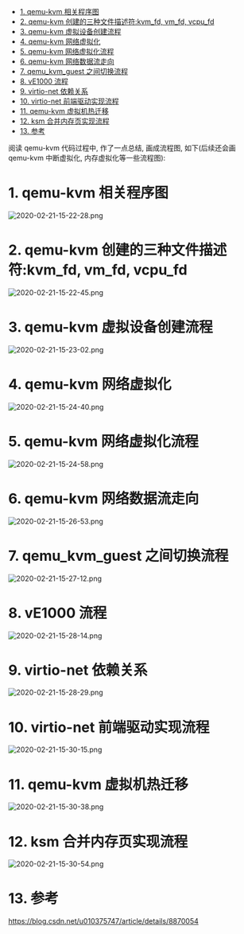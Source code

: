 
<!-- @import "[TOC]" {cmd="toc" depthFrom=1 depthTo=6 orderedList=false} -->

<!-- code_chunk_output -->

- [1. qemu-kvm 相关程序图](#1-qemu-kvm-相关程序图)
- [2. qemu-kvm 创建的三种文件描述符:kvm_fd, vm_fd, vcpu_fd](#2-qemu-kvm-创建的三种文件描述符kvm_fd-vm_fd-vcpu_fd)
- [3. qemu-kvm 虚拟设备创建流程](#3-qemu-kvm-虚拟设备创建流程)
- [4. qemu-kvm 网络虚拟化](#4-qemu-kvm-网络虚拟化)
- [5. qemu-kvm 网络虚拟化流程](#5-qemu-kvm-网络虚拟化流程)
- [6. qemu-kvm 网络数据流走向](#6-qemu-kvm-网络数据流走向)
- [7. qemu_kvm_guest 之间切换流程](#7-qemu_kvm_guest-之间切换流程)
- [8. vE1000 流程](#8-ve1000-流程)
- [9. virtio-net 依赖关系](#9-virtio-net-依赖关系)
- [10. virtio-net 前端驱动实现流程](#10-virtio-net-前端驱动实现流程)
- [11. qemu-kvm 虚拟机热迁移](#11-qemu-kvm-虚拟机热迁移)
- [12. ksm 合并内存页实现流程](#12-ksm-合并内存页实现流程)
- [13. 参考](#13-参考)

<!-- /code_chunk_output -->

阅读 qemu-kvm 代码过程中, 作了一点总结, 画成流程图, 如下(后续还会画 qemu-kvm 中断虚拟化, 内存虚拟化等一些流程图):

# 1. qemu-kvm 相关程序图

![2020-02-21-15-22-28.png](./images/2020-02-21-15-22-28.png)

# 2. qemu-kvm 创建的三种文件描述符:kvm_fd, vm_fd, vcpu_fd

![2020-02-21-15-22-45.png](./images/2020-02-21-15-22-45.png)

# 3. qemu-kvm 虚拟设备创建流程

![2020-02-21-15-23-02.png](./images/2020-02-21-15-23-02.png)

# 4. qemu-kvm 网络虚拟化

![2020-02-21-15-24-40.png](./images/2020-02-21-15-24-40.png)

# 5. qemu-kvm 网络虚拟化流程

![2020-02-21-15-24-58.png](./images/2020-02-21-15-24-58.png)

# 6. qemu-kvm 网络数据流走向

![2020-02-21-15-26-53.png](./images/2020-02-21-15-26-53.png)

# 7. qemu_kvm_guest 之间切换流程

![2020-02-21-15-27-12.png](./images/2020-02-21-15-27-12.png)

# 8. vE1000 流程

![2020-02-21-15-28-14.png](./images/2020-02-21-15-28-14.png)

# 9. virtio-net 依赖关系

![2020-02-21-15-28-29.png](./images/2020-02-21-15-28-29.png)

# 10. virtio-net 前端驱动实现流程

![2020-02-21-15-30-15.png](./images/2020-02-21-15-30-15.png)

# 11. qemu-kvm 虚拟机热迁移

![2020-02-21-15-30-38.png](./images/2020-02-21-15-30-38.png)

# 12. ksm 合并内存页实现流程

![2020-02-21-15-30-54.png](./images/2020-02-21-15-30-54.png)

# 13. 参考

https://blog.csdn.net/u010375747/article/details/8870054